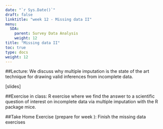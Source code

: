 ```yaml
---
date: "`r Sys.Date()`"
draft: false
linktitle: "week 12 - Missing data II"
menu:
  SDA:
    parent: Survey Data Analysis
    weight: 12
title: "Missing data II"
toc: true
type: docs
weight: 12
---
```


##Lecture: 
We discuss why multiple imputation is the state of the art technique for drawing valid inferences from incomplete data.  

[slides]

##Exercise in class: 
R exercise where we find the answer to a scientific question of interest on incomplete data via multiple imputation with the R package mice. 

##Take Home Exercise (prepare for week ): 
Finish the missing data exercises


